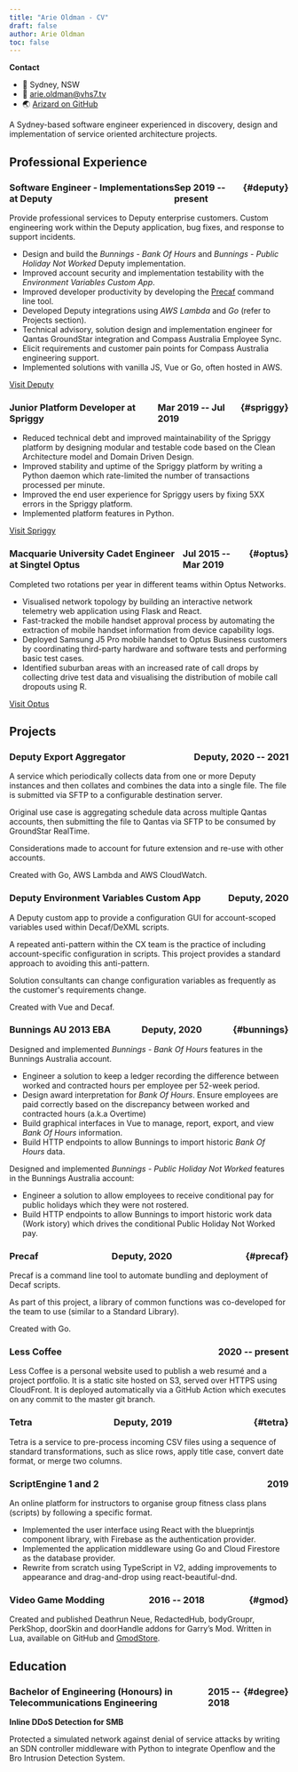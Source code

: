 ```yaml
---
title: "Arie Oldman - CV"
draft: false
author: Arie Oldman
toc: false
---
```


<style>

h3 {
  display: flex;
  justify-content: space-between;
}

</style>

<span class="resume-cv">

<span id="contact-details">

<strong>Contact</strong>

* 🏡 Sydney, NSW
* 📧 arie.oldman@vhs7.tv
* 🌏 [Arizard on GitHub](https://github.com/Arizard)

</span>

<span class="has-text-centered">

A Sydney-based software engineer experienced in discovery, design and
implementation of service oriented architecture projects.

</span>

## Professional Experience

### <span>Software Engineer - Implementations at Deputy</span> <span>Sep 2019 -- present</span> {#deputy}

Provide professional services to Deputy enterprise customers. Custom engineering 
work within the Deputy application, bug fixes, and response to support 
incidents.

* Design and build the _Bunnings - Bank Of Hours_ and _Bunnings - Public Holiday Not Worked_ Deputy implementation.
* Improved account security and implementation testability with the _Environment Variables Custom App_.
* Improved developer productivity by developing the [Precaf](#precaf) command line tool.
* Developed Deputy integrations using _AWS Lambda_ and _Go_ (refer to Projects section).
* Technical advisory, solution design and implementation engineer for Qantas GroundStar integration and Compass Australia Employee Sync.
* Elicit requirements and customer pain points for Compass Australia engineering support.
* Implemented solutions with vanilla JS, Vue or Go, often hosted in AWS.

[Visit Deputy](https://deputy.com)

### <span>Junior Platform Developer at Spriggy</span> <span>Mar 2019 -- Jul 2019</span> {#spriggy}

* Reduced technical debt and improved maintainability of the Spriggy platform by 
  designing modular and testable code based on the Clean Architecture model and 
  Domain Driven Design.
* Improved stability and uptime of the Spriggy platform by writing a Python 
  daemon which rate-limited the number of transactions processed per minute.
* Improved the end user experience for Spriggy users by fixing 5XX errors in the 
  Spriggy platform.
* Implemented platform features in Python.

[Visit Spriggy](https://spriggy.com.au/)

### <span>Macquarie University Cadet Engineer at Singtel Optus</span> <span>Jul 2015 -- Mar 2019</span> {#optus}

Completed two rotations per year in 
different teams within Optus Networks.

* Visualised network topology by building an interactive network telemetry web 
  application using Flask and React.
* Fast-tracked the mobile handset approval process by automating the extraction 
  of mobile handset information from device capability logs.
* Deployed Samsung J5 Pro mobile handset to Optus Business customers by 
  coordinating third-party hardware and software tests and performing basic test cases.
* Identified suburban areas with an increased rate of call drops by collecting 
  drive test data and visualising the distribution of mobile call dropouts using 
  R.

[Visit Optus](https://optus.com.au)

## Projects

### <span>Deputy Export Aggregator</span> <span>Deputy, 2020 -- 2021</span>

A service which periodically collects data from one or more Deputy 
instances and then collates and combines the data into a single file. The file 
is submitted via SFTP to a configurable destination server.

Original use case is aggregating schedule data across multiple Qantas accounts,
then submitting the file to Qantas via SFTP to be consumed by GroundStar 
RealTime.

Considerations made to account for future extension and re-use with other
accounts.

Created with Go, AWS Lambda and AWS CloudWatch.

### <span>Deputy Environment Variables Custom App</span> <span>Deputy, 2020</span>

A Deputy custom app to provide a configuration GUI for account-scoped variables 
used within Decaf/DeXML scripts.

A repeated anti-pattern within the CX team is the practice of including
account-specific configuration in scripts. This project provides a standard
approach to avoiding this anti-pattern.

Solution consultants can change configuration variables as frequently as the
customer's requirements change.

Created with Vue and Decaf.

### <span>Bunnings AU 2013 EBA</span> <span>Deputy, 2020</span> {#bunnings}

Designed and implemented _Bunnings - Bank Of Hours_ features in the Bunnings
Australia account.

* Engineer a solution to keep a ledger recording the difference between 
  worked and contracted hours per employee per 52-week period.
* Design award interpretation for _Bank Of Hours_. Ensure employees are paid
  correctly based on the discrepancy between worked and contracted hours 
  (a.k.a Overtime)
* Build graphical interfaces in Vue to manage, report, export, and view 
  _Bank Of Hours_ information.
* Build HTTP endpoints to allow Bunnings to import historic _Bank Of Hours_ 
  data.

Designed and implemented _Bunnings - Public Holiday Not Worked_ features in
the Bunnings Australia account:

* Engineer a solution to allow employees to receive conditional pay for 
  public holidays which they were not rostered.
* Build HTTP endpoints to allow Bunnings to import historic work data (Work
  istory) which drives the conditional Public Holiday Not Worked pay.

### <span>Precaf</span> <span>Deputy, 2020</span> {#precaf}

Precaf is a command line tool to automate bundling and deployment of Decaf
scripts. 

As part of this project, a library of common functions was co-developed for
the team to use (similar to a Standard Library).

Created with Go.

### <span>Less Coffee</span> <span>2020 -- present</span>

Less Coffee is a personal website used to publish a web resumé and a project
portfolio. It is a static site hosted on S3, served over HTTPS using CloudFront.
It is deployed automatically via a GitHub Action which executes on any commit
to the master git branch.

### <span>Tetra</span> <span>Deputy, 2019</span> {#tetra}

Tetra is a service to pre-process incoming CSV files using a sequence of
standard transformations, such as slice rows, apply title case, convert date 
format, or merge two columns.

### <span>ScriptEngine 1 and 2</span> <span>2019</span>

An online platform for instructors to organise group fitness class 
plans (scripts) by following a specific format.

* Implemented the user interface using React with the blueprintjs component 
  library, with Firebase as the authentication provider.
* Implemented the application middleware using Go and Cloud Firestore as the 
  database provider.
* Rewrite from scratch using TypeScript in V2, adding improvements to appearance 
  and drag-and-drop using react-beautiful-dnd.

### <span>Video Game Modding</span> <span>2016 -- 2018</span> {#gmod}

Created and published Deathrun Neue, RedactedHub, bodyGroupr, PerkShop, doorSkin 
and doorHandle addons for Garry’s Mod. Written in Lua, available on GitHub and 
[GmodStore](https://www.gmodstore.com/teams/18/addons).

## Education

### <span>Bachelor of Engineering (Honours) in Telecommunications Engineering</span> <span>2015 -- 2018</span> {#degree}

**Inline DDoS Detection for SMB**

Protected a simulated network against denial of service attacks by writing an SDN controller middleware with Python to integrate Openflow and the Bro Intrusion Detection System.

<!--
[^tesseract]: Tesseract is a suite of automated Lambda services which enable Deputy integration with external HR systems using a CSV file. Tesseract is used when performance with Decaf becomes an issue due to a large number of rows in the CSV.
[^decaf]: Decaf is a programming language which resembles CoffeeScript. It is used inside a Deputy instance to provide scripting functionality. Internally, it is transpiled into DeXML and then interpreted using PHP.
[^precaf]: Precaf is a Decaf developer tool which renders a code template and then deploys the code to a Deputy instance.
[^tetra-processor-private]: The Lambda service, _Tetra Processor_ is a private repository.
[^example-awards-nsw]: See the following for an example of the industry and occupation awards listed by Fair Work NSW: https://www.fairwork.gov.au/awards-and-agreements/awards/list-of-awards
[^boh]: The Bank Of Hours is a process used within Bunnings which aims to provide flexible working arrangements to staff while maintaining a required number of contract hours per year. Staff can enter "debt" or "surplus" for their Bank Of Hours balance, which is then either paid to the employee at the end of the Bank Of Hours year (as overtime) or deducted from the employee's pay.
[^phnw]: Certain staff members at Bunnings are eligible to be paid for public holidays where they are not rostered on.
[^evca]: The Environment Variables Custom App provides a means of accessing account-scoped variables within Decaf/DeXML scripts. The values of these variables can be configured through the Environment Variables Custom App. This allows non-technical staff at Deputy to configure the account in ways they could not before.
[^bunnings]: The Bunnings account is a Deputy Enterprise account with over 50,000 active users.
-->
</span>
